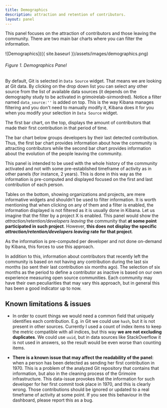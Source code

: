 ```yaml
---
title: Demographics
description: attraction and retention of contributors.
layout: panel
---
```


This panel focuses on the attraction of contributors and those leaving the community.
There are two main bar charts where you can filter the information.

![Demographics]({{ site.baseurl }}/assets/images/demographics.png)
###### Figure 1. Demographics Panel

By default, Git is selected in `Data Source` widget. That means we are looking
at Git data. By clicking on the drop down list you can select any other source
from the list of available data sources (it depends on the demography study to
be activated in grimoirelab-sirmordred). Notice a filter named `data_source:''`
is added on top. This is the way Kibana manages filtering and you don't need to
manually modify it, Kibana does it for you when you modify your selection in
`Data Source` widget.

The first bar chart, on the top, displays the amount of contributors that made
their first contribution in that period of time.

The bar chart below groups developers by their last detected contribution.
Thus, the first bar chart provides information about how the community is
attracting contributors while the second bar chart provides information about
the evolution of the people leaving the community.

This panel is intended to be used with the whole history of the community
activated and not with some pre-established timeframe of activity as in other
panels (for instance, 2 years). This is done in this way as the information is
pre-computed and displayed focused on the first and last contribution of each
person.

Tables on the bottom, showing organizations and projects,
are mere informative widgets and shouldn't be used to filter information. It is
worth mentioning that when clicking on any of them and a filter is enabled,
the information displayed is not filtered as it is usually done in Kibana.
Let us imagine that the filter by a project X is enabled. This panel would
show the _attraction/retention/developers leaving_ the community that **at
some point participated in such project**. However, **this does not display
the specific _attraction/retention/developers leaving_ rate for that
project**.

As the information is pre-computed per developer and not done on-demand by
Kibana, this forces to use this approach.

In addition to this, information about contributors that recently left the
community is based on not having any contribution during the last six months
(so sent their last contribution six months ago). The selection of six months
as the period to define a contributor as inactive is based on our own experience
measuring open source communities. Each community may have their own
peculiarities that may vary this approach, but in general this has been a good
indicator up to now.

## Known limitations & issues

*  In order to count things we would need a common field that uniquely identifies
each contribution. E.g. in Git we could use `hash`, but it is not present in other
sources. Currently I used a count of index items to keep the metric compatible
with all indices, but this way **we are not excluding duplicates**. We could use
`uuid`, but in data sources like StackOverflow it is not used in answers, so
the result would be even worse than counting items.

* **There is a known issue that may affect the readability of the panel**:
when a person has been detected as sending her first contribution in 1970.
This is a problem of the analyzed Git repository that contains that information,
but also in the cleaning process of the Grimoire infrastructure. This data-issue
provokes that the information for such developer for her first commit took
place in 1970, and this is clearly wrong. Those contributions should be ignored or
updated to a real timeframe of activity at some point. If you see this behaviour
in the dashboard, please report this as a bug.
